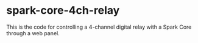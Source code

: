 spark-core-4ch-relay
====================

This is the code for controlling a 4-channel digital relay with a Spark Core through a web panel.
